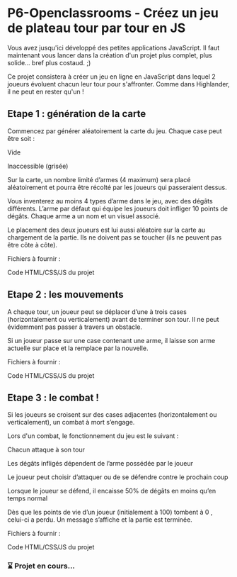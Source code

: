 # P6-Openclassrooms - Créez un jeu de plateau tour par tour en JS

Vous avez jusqu'ici développé des petites applications JavaScript. Il faut maintenant vous lancer dans la création d'un projet plus complet, plus solide... bref plus costaud. ;)

Ce projet consistera à créer un jeu en ligne en JavaScript dans lequel 2 joueurs évoluent chacun leur tour pour s'affronter. Comme dans Highlander, il ne peut en rester qu'un !

## Etape 1 : génération de la carte

Commencez par générer aléatoirement la carte du jeu. Chaque case peut être soit :

Vide

Inaccessible (grisée)

Sur la carte, un nombre limité d’armes (4 maximum) sera placé aléatoirement et pourra être récolté par les joueurs qui passeraient dessus.

Vous inventerez au moins 4 types d’arme dans le jeu, avec des dégâts différents. L’arme par défaut qui équipe les joueurs doit infliger 10 points de dégâts. Chaque arme a un nom et un visuel associé.

Le placement des deux joueurs est lui aussi aléatoire sur la carte au chargement de la partie. Ils ne doivent pas se toucher (ils ne peuvent pas être côte à côte).

Fichiers à fournir :

Code HTML/CSS/JS du projet

## Etape 2 : les mouvements

A chaque tour, un joueur peut se déplacer d’une à trois cases (horizontalement ou verticalement) avant de terminer son tour. Il ne peut évidemment pas passer à travers un obstacle.

Si un joueur passe sur une case contenant une arme, il laisse son arme actuelle sur place et la remplace par la nouvelle.

Fichiers à fournir :

Code HTML/CSS/JS du projet

## Etape 3 : le combat !

Si les joueurs se croisent sur des cases adjacentes (horizontalement ou verticalement), un combat à mort s’engage.

Lors d'un combat, le fonctionnement du jeu est le suivant :

Chacun attaque à son tour

Les dégâts infligés dépendent de l’arme possédée par le joueur

Le joueur peut choisir d’attaquer ou de se défendre contre le prochain coup

Lorsque le joueur se défend, il encaisse 50% de dégâts en moins qu’en temps normal

Dès que les points de vie d’un joueur (initialement à 100) tombent à 0 , celui-ci a perdu. Un message s’affiche et la partie est terminée.

Fichiers à fournir :

Code HTML/CSS/JS du projet

### ⌛ Projet en cours...
